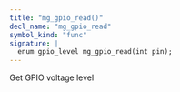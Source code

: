 ```yaml
---
title: "mg_gpio_read()"
decl_name: "mg_gpio_read"
symbol_kind: "func"
signature: |
  enum gpio_level mg_gpio_read(int pin);
---
```


Get GPIO voltage level 

